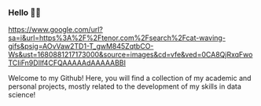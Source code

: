 ### Hello 👨‍💻

https://www.google.com/url?sa=i&url=https%3A%2F%2Ftenor.com%2Fsearch%2Fcat-waving-gifs&psig=AOvVaw2TD1-T_gwM845ZqtbCO-Ws&ust=1680881217173000&source=images&cd=vfe&ved=0CA8QjRxqFwoTCIiFn9DIlf4CFQAAAAAdAAAAABBI

Welcome to my Github! Here, you will find a collection of my academic and personal projects, mostly related to the development of my skills in data science! 

<!--
**korolodf/korolodf** is a ✨ _special_ ✨ repository because its `README.md` (this file) appears on your GitHub profile.

Here are some ideas to get you started:

- 🔭 I’m currently working on ...
- 🌱 I’m currently learning ...
- 👯 I’m looking to collaborate on ...
- 🤔 I’m looking for help with ...
- 💬 Ask me about ...
- 📫 How to reach me: ...
- 😄 Pronouns: ...
- ⚡ Fun fact: ...
-->
